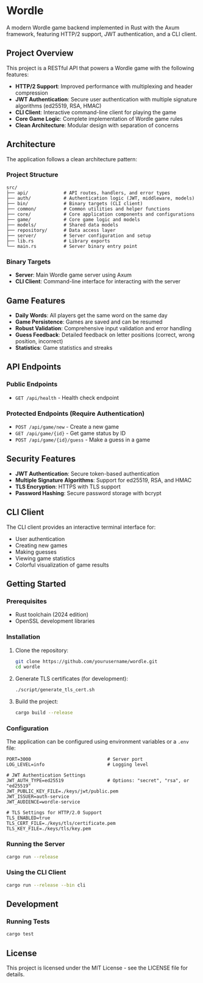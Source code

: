 # Wordle

A modern Wordle game backend implemented in Rust with the Axum framework, featuring HTTP/2 support, JWT authentication, and a CLI client.

## Project Overview

This project is a RESTful API that powers a Wordle game with the following features:

- **HTTP/2 Support**: Improved performance with multiplexing and header compression
- **JWT Authentication**: Secure user authentication with multiple signature algorithms (ed25519, RSA, HMAC)
- **CLI Client**: Interactive command-line client for playing the game
- **Core Game Logic**: Complete implementation of Wordle game rules
- **Clean Architecture**: Modular design with separation of concerns

## Architecture

The application follows a clean architecture pattern:

### Project Structure

```
src/
├── api/             # API routes, handlers, and error types
├── auth/            # Authentication logic (JWT, middleware, models)
├── bin/             # Binary targets (CLI client)
├── common/          # Common utilities and helper functions
├── core/            # Core application components and configurations
├── game/            # Core game logic and models
├── models/          # Shared data models
├── repository/      # Data access layer
├── server/          # Server configuration and setup
├── lib.rs           # Library exports
└── main.rs          # Server binary entry point
```

### Binary Targets

- **Server**: Main Wordle game server using Axum
- **CLI Client**: Command-line interface for interacting with the server

## Game Features

- **Daily Words**: All players get the same word on the same day
- **Game Persistence**: Games are saved and can be resumed
- **Robust Validation**: Comprehensive input validation and error handling
- **Guess Feedback**: Detailed feedback on letter positions (correct, wrong position, incorrect)
- **Statistics**: Game statistics and streaks

## API Endpoints

### Public Endpoints

- `GET /api/health` - Health check endpoint

### Protected Endpoints (Require Authentication)

- `POST /api/game/new` - Create a new game
- `GET /api/game/{id}` - Get game status by ID
- `POST /api/game/{id}/guess` - Make a guess in a game

## Security Features

- **JWT Authentication**: Secure token-based authentication
- **Multiple Signature Algorithms**: Support for ed25519, RSA, and HMAC
- **TLS Encryption**: HTTPS with TLS support
- **Password Hashing**: Secure password storage with bcrypt

## CLI Client

The CLI client provides an interactive terminal interface for:

- User authentication
- Creating new games
- Making guesses
- Viewing game statistics
- Colorful visualization of game results

## Getting Started

### Prerequisites

- Rust toolchain (2024 edition)
- OpenSSL development libraries

### Installation

1. Clone the repository:
   ```bash
   git clone https://github.com/yourusername/wordle.git
   cd wordle
   ```

2. Generate TLS certificates (for development):
   ```bash
   ./script/generate_tls_cert.sh
   ```

3. Build the project:
   ```bash
   cargo build --release
   ```

### Configuration

The application can be configured using environment variables or a `.env` file:

```
PORT=3000                            # Server port
LOG_LEVEL=info                       # Logging level

# JWT Authentication Settings
JWT_AUTH_TYPE=ed25519                # Options: "secret", "rsa", or "ed25519"
JWT_PUBLIC_KEY_FILE=./keys/jwt/public.pem
JWT_ISSUER=auth-service
JWT_AUDIENCE=wordle-service

# TLS Settings for HTTP/2.0 Support
TLS_ENABLED=true
TLS_CERT_FILE=./keys/tls/certificate.pem
TLS_KEY_FILE=./keys/tls/key.pem
```

### Running the Server

```bash
cargo run --release
```

### Using the CLI Client

```bash
cargo run --release --bin cli
```

## Development

### Running Tests

```bash
cargo test
```

## License

This project is licensed under the MIT License - see the LICENSE file for details. 
